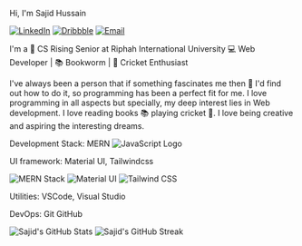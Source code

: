 
Hi, I'm Sajid Hussain 


[![LinkedIn](https://img.shields.io/badge/LinkedIn-Connect-blue?style=for-the-badge&logo=linkedin)](https://www.linkedin.com/in/sajidhussain71/)
[![Dribbble](https://img.shields.io/badge/Dribbble-Portfolio-orange?style=for-the-badge&logo=dribbble)](https://dribbble.com/Sajidhussain1234)
[![Email](https://img.shields.io/badge/Email-Contact-brightgreen?style=for-the-badge&logo=gmail)](mailto:sajidmcsbwn@gmail.com)

I'm a 🚀 CS Rising Senior at Riphah International University 💻 Web Developer | 📚 Bookworm | 🏏 Cricket Enthusiast

I've always been a person that if something fascinates me then 🔎 I'd find out how to do it, so programming has been a perfect fit for me. I love programming in all aspects but specially, my deep interest lies in Web development. I love reading books 📚 playing cricket 🏏. I love being creative and aspiring the interesting dreams.

Development Stack: 
MERN 
![JavaScript Logo](https://raw.githubusercontent.com/Sajidhussain1234/main/images/JS-logo.svg)

UI framework:
Material UI, Tailwindcss

![MERN Stack](https://raw.githubusercontent.com/sajidhussain/mern-stack-logo/master/mern-stack-logo.svg)
![Material UI](https://material-ui.com/static/logo_raw.svg)
![Tailwind CSS](https://tailwindcss.com/_next/static/media/icon-square-512.5f6d52d7356784e267c54dbb4f63bc22.png)

Utilities:
VSCode, Visual Studio

DevOps:
Git GitHub

![Sajid's GitHub Stats](https://github-readme-stats.vercel.app/api?username=sajidhussain) ![Sajid's GitHub Streak](https://github-readme-streak-stats.herokuapp.com/?user=sajidhussain)

